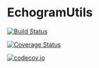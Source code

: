 # EchogramUtils

[![Build Status](https://travis-ci.org/EchoJulia/EchogramUtils.jl.svg?branch=master)](https://travis-ci.org/EchoJulia/EchogramUtils.jl)

[![Coverage Status](https://coveralls.io/repos/EchoJulia/EchogramUtils.jl/badge.svg?branch=master&service=github)](https://coveralls.io/github/EchoJulia/EchogramUtils.jl?branch=master)

[![codecov.io](http://codecov.io/github/EchoJulia/EchogramUtils.jl/coverage.svg?branch=master)](http://codecov.io/github/EchoJulia/EchogramUtils.jl?branch=master)
